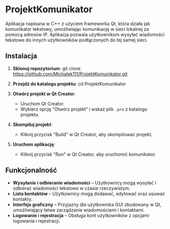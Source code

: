 # ProjektKomunikator
Aplikacja napisana w C++ z użyciem frameworka Qt, która działa jak komunikator tekstowy, umożliwiając komunikację w sieci lokalnej za pomocą adresów IP. Aplikacja pozwala użytkownikom wysyłać wiadomości tekstowe do innych użytkowników podłączonych do tej samej sieci.

## Instalacja
1. **Sklonuj repozytorium**:
   git clone https://github.com/Michalek111/ProjektKomunikator.git

2. **Przejdź do katalogu projektu**:
   cd ProjektKomunikator

3. **Otwórz projekt w Qt Creator**:
   - Uruchom Qt Creator.
   - Wybierz opcję "Otwórz projekt" i wskaż plik `.pro` z katalogu projektu.
     
4. **Skompiluj projekt**:
   - Kliknij przycisk "Build" w Qt Creator, aby skompilować projekt.
     
5. **Uruchom aplikację**:
   - Kliknij przycisk "Run" w Qt Creator, aby uruchomić komunikator.

## Funkcjonalność
- **Wysyłanie i odbieranie wiadomości** – Użytkownicy mogą wysyłać i odbierać wiadomości tekstowe w czasie rzeczywistym.
- **Lista kontaktów** – Użytkownicy mogą dodawać, edytować oraz usuwać kontakty.
- **Interfejs graficzny** – Przyjazny dla użytkownika GUI zbudowany w Qt, umożliwiający łatwe zarządzanie wiadomościami i kontaktami.
- **Logowanie i rejestracja** – Obsługa kont użytkowników z opcjami logowania i rejestracji.
